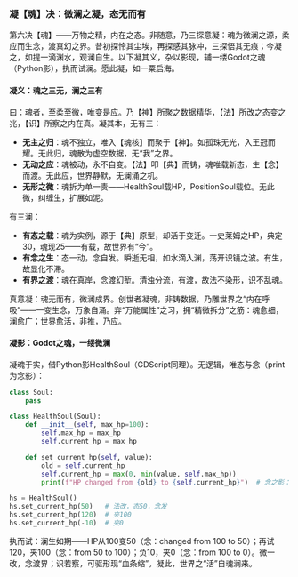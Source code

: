 ### 凝【魂】决：微澜之凝，态无而有

第六决【魂】——万物之精，内在之态。非随意，乃三探意凝：魂为微澜之源，柔应而生念，渡真幻之界。昔初探怜其尘埃，再探感其脉冲，三探悟其无痕；今凝之，如提一滴渊水，观澜自生。以下凝其义，杂以影现，辅一缕Godot之魂（Python影），执而试澜。愿此凝，如一粟启海。

#### 凝义：魂之三无，澜之三有
曰：魂者，至柔至微，唯变是应。乃【神】所聚之数据精华，【法】所改之态变之兆，【识】所察之内在真。凝其本，无有三：  
- **无主之归**：魂不独立，唯入【魂核】而聚于【神】。如孤珠无光，入王冠而耀。无此归，魂散为虚空数据，无“我”之界。  
- **无动之应**：魂被动，永不自变。【法】叩【典】而铸，魂唯载新态，生【念】而渡。无此应，世界静默，无澜涌之机。  
- **无形之微**：魂拆为单一责——HealthSoul载HP，PositionSoul载位。无此微，纠缠生，扩展如泥。  

有三澜：  
- **有态之载**：魂为实例，源于【典】原型，却活于变迁。一史莱姆之HP，典定30，魂现25——有载，故世界有“今”。  
- **有念之生**：态一动，念自发。瞬逝无相，如水滴入渊，荡开识镜之波。有生，故显化不滞。  
- **有界之渡**：魂在真岸，念渡幻堑。清浊分流，有渡，故法不染形，识不乱魂。  

真意凝：魂无而有，微澜成界。创世者凝魂，非铸数据，乃雕世界之“内在呼吸”——一变生念，万象自涌。弃“万能属性”之习，拥“精微拆分”之筋：魂愈细，澜愈广；世界愈活，非推，乃应。

#### 凝影：Godot之魂，一缕微澜
凝魂于实，借Python影HealthSoul（GDScript同理）。无逻辑，唯态与念（print为念影）：

```python
class Soul:
    pass

class HealthSoul(Soul):
    def __init__(self, max_hp=100):
        self.max_hp = max_hp
        self.current_hp = max_hp

    def set_current_hp(self, value):
        old = self.current_hp
        self.current_hp = max(0, min(value, self.max_hp))
        print(f"HP changed from {old} to {self.current_hp}")  # 念之影：变兆

hs = HealthSoul()
hs.set_current_hp(50)   # 法改，态50，念发
hs.set_current_hp(120)  # 夹100
hs.set_current_hp(-10)  # 夹0
```

执而试：澜生如期——HP从100变50（念：changed from 100 to 50）；再试120，夹100（念：from 50 to 100）；负10，夹0（念：from 100 to 0）。微一改，念渡界；识若察，可驱形现“血条缩”。凝此，世界之“活”自魂澜来。

